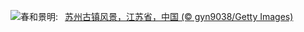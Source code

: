 ![](https://www.bing.com/th?id=OHR.QingMingY25_ZH-CN9818431198_UHD.jpg&w=1000)春和景明:&nbsp;&ensp;[苏州古镇风景，江苏省，中国 (© gyn9038/Getty Images)](https://www.bing.com/th?id=OHR.QingMingY25_ZH-CN9818431198_UHD.jpg)
<br><br/>
